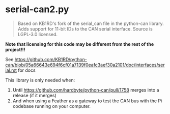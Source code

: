 # serial-can2.py
> Based on KB1RD's fork of the serial_can file in the python-can library. Adds support for 11-bit IDs to the CAN serial
interface. Source is LGPL-3.0 licensed.

**Note that licensing for this code may be different from the rest of the project!!!**

See https://github.com/KB1RD/python-can/blob/05a66643e694f6cf01a7139f0eafc3aef30a2101/doc/interfaces/serial.rst for docs

This library is only needed when:
1. Until https://github.com/hardbyte/python-can/pull/1758 merges into a release (if it merges)
2. And when using a Feather as a gateway to test the CAN bus with the Pi codebase running on your computer.

